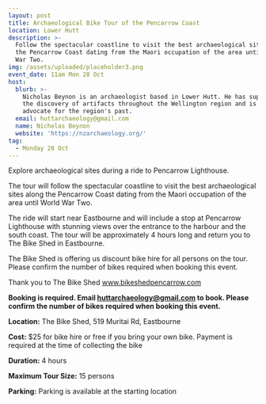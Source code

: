```yaml
---
layout: post
title: Archaeological Bike Tour of the Pencarrow Coast
location: Lower Hutt
description: >-
  Follow the spectacular coastline to visit the best archaeological sites along
  the Pencarrow Coast dating from the Maori occupation of the area until World
  War Two. 
img: /assets/uploaded/placeholder3.png
event_date: 11am Mon 28 Oct
host:
  blurb: >-
    Nicholas Beynon is an archaeologist based in Lower Hutt. He has supported in
    the discovery of artifacts throughout the Wellington region and is an
    advocate for the region's past. 
  email: huttarchaeology@gmail.com
  name: Nicholas Beynon
  website: 'https://nzarchaeology.org/'
tag:
  - Monday 28 Oct
---
```

Explore archaeological sites during a ride to Pencarrow Lighthouse.

The tour will follow the spectacular coastline to visit the best archaeological sites along the Pencarrow Coast dating from the Maori occupation of the area until World War Two. 

The ride will start near Eastbourne and will include a stop at Pencarrow Lighthouse with stunning views over the entrance to the harbour and the south coast. The tour will be approximately 4 hours long and return you to The Bike Shed in Eastbourne. 

The Bike Shed is offering us discount bike hire for all persons on the tour. Please confirm the number of bikes required when booking this event. 

Thank you to The Bike Shed www.bikeshedpencarrow.com

**Booking is required. Email huttarchaeology@gmail.com to book. Please confirm the number of bikes required when booking this event.**

**Location:** The Bike Shed, 519 Muritai Rd, Eastbourne

**Cost:** $25 for bike hire or free if you bring your own bike. Payment is required at the time of collecting the bike

**Duration:** 4 hours

**Maximum Tour Size:** 15 persons

**Parking:** Parking is available at the starting location
